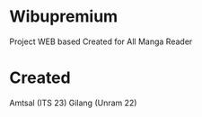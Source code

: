 # Wibupremium
Project WEB based Created for All Manga Reader

# Created

Amtsal (ITS 23)
Gilang (Unram 22)
